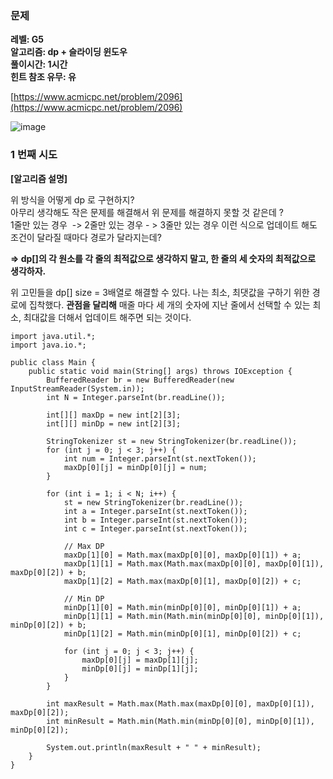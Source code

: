 ### **문제**         

**레벨: G5  
알고리즘: dp + 슬라이딩 윈도우**   
**풀이시간: 1시간  
힌트 참조 유무: 유** 

[https://www.acmicpc.net/problem/2096](https://www.acmicpc.net/problem/2096)

![image](https://github.com/sunwon12/Today-I-Learn/assets/92251131/3b509fcc-793f-4b6f-b556-69d08fb3f001)

### **1 번째 시도**   

**\[알고리즘 설명\]**

위 방식을 어떻게 dp 로 구현하지?   
아무리 생각해도 작은 문제를 해결해서 위 문제를 해결하지 못할 것 같은데 ?  
1줄만 있는 경우  -> 2줄만 있는 경우 - > 3줄만 있는 경우 이런 식으로 업데이트 해도 조건이 달라질 때마다 경로가 달라지는데?

**\=> dp\[\]의 각 원소를 각 줄의 최적값으로 생각하지 말고, 한 줄의 세 숫자의 최적값으로 생각하자.**

위 고민들을 dp\[\] size = 3배열로 해결할 수 있다. 나는 최소, 최댓값을 구하기 위한 경로에 집착했다. **관점을 달리해** 매줄 마다 세 개의 숫자에 지난 줄에서 선택할 수 있는 최소, 최대값을 더해서 업데이트 해주면 되는 것이다. 

```
import java.util.*;
import java.io.*;

public class Main {
    public static void main(String[] args) throws IOException {
        BufferedReader br = new BufferedReader(new InputStreamReader(System.in));
        int N = Integer.parseInt(br.readLine());
        
        int[][] maxDp = new int[2][3];
        int[][] minDp = new int[2][3];
        
        StringTokenizer st = new StringTokenizer(br.readLine());
        for (int j = 0; j < 3; j++) {
            int num = Integer.parseInt(st.nextToken());
            maxDp[0][j] = minDp[0][j] = num;
        }
        
        for (int i = 1; i < N; i++) {
            st = new StringTokenizer(br.readLine());
            int a = Integer.parseInt(st.nextToken());
            int b = Integer.parseInt(st.nextToken());
            int c = Integer.parseInt(st.nextToken());
            
            // Max DP
            maxDp[1][0] = Math.max(maxDp[0][0], maxDp[0][1]) + a;
            maxDp[1][1] = Math.max(Math.max(maxDp[0][0], maxDp[0][1]), maxDp[0][2]) + b;
            maxDp[1][2] = Math.max(maxDp[0][1], maxDp[0][2]) + c;
            
            // Min DP
            minDp[1][0] = Math.min(minDp[0][0], minDp[0][1]) + a;
            minDp[1][1] = Math.min(Math.min(minDp[0][0], minDp[0][1]), minDp[0][2]) + b;
            minDp[1][2] = Math.min(minDp[0][1], minDp[0][2]) + c;
            
            for (int j = 0; j < 3; j++) {
                maxDp[0][j] = maxDp[1][j];
                minDp[0][j] = minDp[1][j];
            }
        }
        
        int maxResult = Math.max(Math.max(maxDp[0][0], maxDp[0][1]), maxDp[0][2]);
        int minResult = Math.min(Math.min(minDp[0][0], minDp[0][1]), minDp[0][2]);
        
        System.out.println(maxResult + " " + minResult);
    }
}
```

